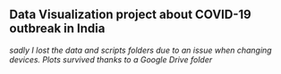 ## Data Visualization project about COVID-19 outbreak in India

*sadly I lost the data and scripts folders due to an issue when changing devices. Plots survived thanks to a Google Drive folder*

